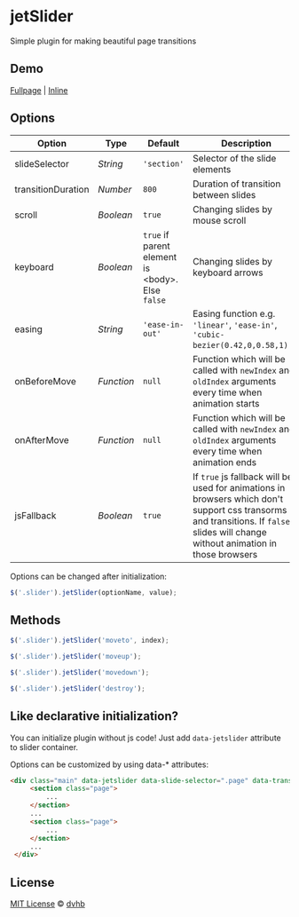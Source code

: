 # jetSlider

Simple plugin for making beautiful page transitions


## Demo

[Fullpage](http://dvhbru.github.io/dvhb-jetSlider) | [Inline](http://dvhbru.github.io/dvhb-jetSlider/inline_example.html)


## Options

| Option             | Type       | Default                                                | Description |
| ------------------ | ---------- | ------------------------------------------------------ | ----------- |
| slideSelector      | *String*   | `'section'`                                            | Selector of the slide elements |
| transitionDuration | *Number*   | `800`                                                  | Duration of transition between slides |
| scroll             | *Boolean*  | `true`                                                 | Changing slides by mouse scroll |
| keyboard           | *Boolean*  | `true` if parent element is &lt;body&gt;. Else `false` | Changing slides by keyboard arrows |
| easing             | *String*   | `'ease-in-out'`                                        | Easing function e.g. `'linear'`, `'ease-in'`, `'cubic-bezier(0.42,0,0.58,1)'`... |
| onBeforeMove       | *Function* | `null`                                                 | Function which will be called with `newIndex` and `oldIndex` arguments every time when animation starts |
| onAfterMove        | *Function* | `null`                                                 | Function which will be called with `newIndex` and `oldIndex` arguments every time when animation ends |
| jsFallback         | *Boolean*  | `true`                                                 | If `true` js fallback will be used for animations in browsers which don't support css transorms and transitions. If `false` slides will change without animation in those browsers |


Options can be changed after initialization:
```javascript
$('.slider').jetSlider(optionName, value);
```


## Methods

```javascript
$('.slider').jetSlider('moveto', index);
```

```javascript
$('.slider').jetSlider('moveup');
```

```javascript
$('.slider').jetSlider('movedown');
```

```javascript
$('.slider').jetSlider('destroy');
```

## Like declarative initialization?


You can initialize plugin without js code! Just add `data-jetslider` attribute to slider container.

Options can be customized by using data-* attributes:

```html
<div class="main" data-jetslider data-slide-selector=".page" data-transition-duration="2000" data-easing="ease-in">
     <section class="page">
         ...
     </section>
     ...
     <section class="page">
         ...
     </section>
     ...
 </div>
```

## License

[MIT License](./LICENSE) © [dvhb](https://github.com/dvhbru)

